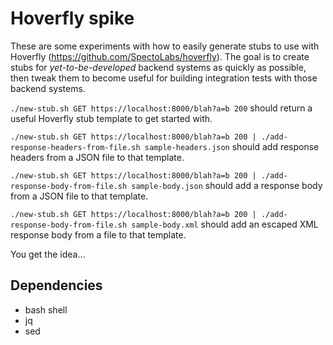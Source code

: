 # Hoverfly spike
These are some experiments with how to easily generate stubs to use with Hoverfly (https://github.com/SpectoLabs/hoverfly). The goal is to create stubs for *yet-to-be-developed* backend systems as quickly as possible, then tweak them to become useful for building integration tests with those backend systems.

`./new-stub.sh GET https://localhost:8000/blah?a=b 200`
should return a useful Hoverfly stub template to get started with.

`./new-stub.sh GET https://localhost:8000/blah?a=b 200 | ./add-response-headers-from-file.sh sample-headers.json`
should add response headers from a JSON file to that template.

`./new-stub.sh GET https://localhost:8000/blah?a=b 200 | ./add-response-body-from-file.sh sample-body.json`
should add a response body from a JSON file to that template.

`./new-stub.sh GET https://localhost:8000/blah?a=b 200 | ./add-response-body-from-file.sh sample-body.xml`
should add an escaped XML response body from a file to that template.

You get the idea...

## Dependencies
- bash shell
- jq
- sed
